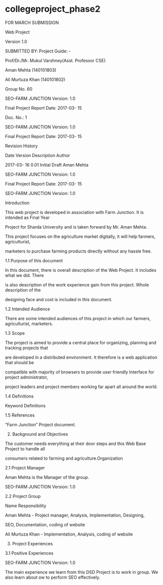 # collegeproject_phase2
FOR MARCH SUBMISSION

Web Project

Version 1.0

SUBMITTED BY: Project Guide: -

Prof/Dr./Mr. Mukul Varshney(Asst. Professor CSE)

Aman Mehta (140101803)

Ali Murtuza Khan (140101802)

Group No. 60

SEO-FARM JUNCTION Version: 1.0

Final Project Report Date: 2017-03- 15



Doc. No.: 1

SEO-FARM JUNCTION Version: 1.0

Final Project Report Date: 2017-03- 15



Revision History

Date Version Description Author

2017-03- 16 0.01 Initial Draft Aman Mehta

SEO-FARM JUNCTION Version: 1.0

Final Project Report Date: 2017-03- 15





SEO-FARM JUNCTION Version: 1.0






Introduction

This web project is developed in association with Farm Junction. It is intended as Final Year

Project for Sharda University and is taken forward by Mr. Aman Mehta.

This project focuses on the agriculture market digitally, it will help farmers, agriculturist,

marketers to purchase farming products directly without any hassle free.


1.1 Purpose of this document

In this document, there is overall description of the Web Project. It includes what we did. There

is also description of the work experience gain from this project. Whole description of the

designing face and cost is included in this document.


1.2 Intended Audience

There are some intended audiences of this project in which our farmers, agriculturist, marketers.


1.3 Scope

The project is aimed to provide a central place for organizing, planning and tracking projects that

are developed in a distributed environment. It therefore is a web application that should be

compatible with majority of browsers to provide user friendly Interface for project administrator,

project leaders and project members working far apart all around the world.

1.4 Definitions

Keyword Definitions

1.5 References

“Farm Junction” Project document.


2. Background and Objectives

The customer needs everything at their door steps and this Web Base Project to handle all

consumers related to farming and agriculture.Organization


2.1 Project Manager

Aman Mehta is the Manager of the group.

SEO-FARM JUNCTION Version: 1.0


2.2 Project Group

Name Responsibility

Aman Mehta - Project manager, Analysis, Implementation, Designing,

SEO, Documentation, coding of website

Ali Murtuza Khan - Implementation, Analysis, coding of website




3. Project Experiences

3.1 Positive Experiences

SEO-FARM JUNCTION Version: 1.0




The main experience we learn from this DSD Project is to work in group. We also learn about ow to perform SEO effectively.



